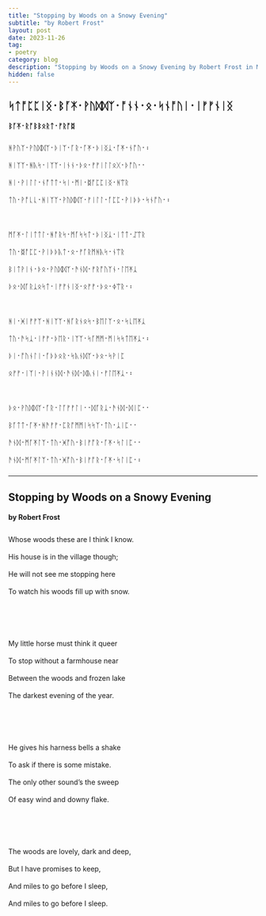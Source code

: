 ```yaml
---
title: "Stopping by Woods on a Snowy Evening"
subtitle: "by Robert Frost"
layout: post
date: 2023-11-26
tag:
- poetry
category: blog
description: "Stopping by Woods on a Snowy Evening by Robert Frost in Modern English Futhorc"
hidden: false
---
```


<h2 lang="en-Runr" style="font-family:BabelStoneRunic;">ᛋᛏᚩᛈᛈᛁᛝ᛫​ᛒᚪ‍ᛡ᛫​ᚹᚢᛞ‍ᛞᛉ᛫​ᚩᚾ‍ᚾ᛫​ᛟ᛫​ᛋᚾᚩ‍ᚢᛁ᛫​ᛁᚠ‍ᚠᚾᛁᛝ</h2>

<h4 lang="en-Runr" style="font-family:BabelStoneRunic;">ᛒᚪ‍ᛡ᛫​ᚱᚩᛒ‍ᛒᛟᚱᛏ᛫​ᚠᚱᚩᛥ</h4>

<div lang="en-Runr" style="line-height:35px;font-size:14px;font-family:BabelStoneRunic;">
ᚻ‍ᚹᚢᛉ᛫​ᚹᚢᛞ‍ᛞᛉ᛫​ᚦᛁᛉ᛫​ᚪ‍ᚱ᛫​ᚪ‍ᛡ᛫​ᚦᛁᛝᛣ᛫​ᚪ‍ᛡ᛫​ᚾᚩ‍ᚢ᛫​᛬   
<br>
ᚻᛁᛉ‍ᛉ᛫​ᚻᚣᛋ᛫​ᛁᛉ‍ᛉ᛫​ᛁᚾ‍ᚾ᛫​ᚦᛟ᛫​ᚠ‍ᚠᛁᛚ‍ᛚᛟᚷ᛫​ᚦᚩ‍ᚢ᛫​᛫   
<br>
ᚻᛁ᛫​ᚹᛁᛚ‍ᛚ᛫​ᚾᚩᛏ‍ᛏ᛫​ᛋᛁ᛫​ᛗᛁ᛫​ᛥᚩᛈ‍ᛈᛁᛝ᛫​ᚻᛠᚱ   
<br>
ᛏᚢ᛫​ᚹᚩᚳ‍ᚳ᛫​ᚻᛁᛉ‍ᛉ᛫​ᚹᚢᛞ‍ᛞᛉ᛫​ᚠᛁᛚ‍ᛚ᛫​ᚪᛈ‍ᛈ᛫​ᚹᛁᚦ‍ᚦ᛫​ᛋᚾᚩ‍ᚢ᛫​᛬   
<br><br>
ᛗᚪ‍ᛡ᛫​ᛚᛁᛏ‍ᛏᛚ᛫​ᚻᚩ‍ᚱᛋ᛫​ᛗᚪᛋ‍ᛋᛏ᛫​ᚦᛁᛝᛣ᛫​ᛁᛏ‍ᛏ᛫​ᛢᛠᚱ   
<br>
ᛏᚢ᛫​ᛥᚩᛈ‍ᛈ᛫​ᚹᛁᚦ‍ᚦᚣᛏ᛫​ᛟ᛫​ᚠᚪ‍ᚱᛗᚻᚣᛋ᛫​ᚾᛠᚱ   
<br>
ᛒᛁᛏᚹᛁᚾ᛫​ᚦᛟ᛫​ᚹᚢᛞ‍ᛞᛉ᛫​ᚫᚾᛞ᛫​ᚠᚱᚩ‍ᚢᛉᚾ᛫​ᛚᛖ‍ᛡᛣ   
<br>
ᚦᛟ᛫​ᛞᚪ‍ᚱᛣᛟᛋᛏ᛫​ᛁᚠ‍ᚠᚾᛁᛝ᛫ᛟᚠ‍ᚠ᛫​ᚦᛟ᛫​ᛄᛠᚱ᛫​᛬​   
<br><br>
ᚻᛁ᛫​ᚸᛁᚠ‍ᚠᛉ᛫​ᚻᛁᛉ‍ᛉ᛫​ᚻᚪ‍ᚱᚾᛟᛋ᛫​ᛒᛖᛚᛉ᛫​ᛟ᛫​ᛋᚳᛖ‍ᛡᛣ
<br>
ᛏᚢ᛫​ᚫᛋᛣ᛫​ᛁᚠᚠ᛫​ᚦᛖ‍ᚱ᛫​ᛁᛉ‍ᛉ᛫​ᛋᚪᛗ‍ᛗ᛫​ᛗᛁᛋ‍ᛋᛏᛖ‍ᛡᛣ᛫​᛬​
<br>
ᚦᛁ᛫​ᚩ‍ᚢᚾᛚᛁ᛫​ᚪᚦᚦᛟᚱ᛫​ᛋᚣᚾᛞᛉ᛫​ᚦᛟ᛫​ᛋᚹᛁᛈ
<br>
ᛟᚠ‍ᚠ᛫​ᛁᛉᛁ᛫​ᚹᛁᚾ‍ᚾᛞ᛫​ᚫᚾᛞ᛫​ᛞᚣᚾᛁ᛫​ᚠᛚᛖ‍ᛡᛣ᛫​᛬​
<br><br>
ᚦᛟ᛫​ᚹᚢᛞ‍ᛞᛉ᛫​ᚪ‍ᚱ᛫​ᛚᚪᚠ‍ᚠᛚᛁ᛫​᛫​ᛞᚪ‍ᚱᛣ᛫​ᚫᚾᛞ᛫​ᛞᛁᛈ᛫​᛫​
<br>
ᛒᚪᛏ‍ᛏ᛫​ᚪ‍ᛡ᛫​ᚻᚫᚠ‍ᚠ᛫​ᛈᚱᚩᛗ‍ᛗᛁᛋ‍ᛋᛉ᛫​ᛏᚢ᛫​ᛣᛁᛈ᛫​᛫​
<br>
ᚫᚾᛞ᛫​ᛗᚪ‍ᛡᛚᛉ᛫​ᛏᚢ᛫​ᚸᚩ‍ᚢ᛫​ᛒᛁᚠᚩ‍ᚱ᛫​ᚪ‍ᛡ᛫​ᛋᛚᛁᛈ᛫​᛫​
<br>
ᚫᚾᛞ᛫​ᛗᚪ‍ᛡᛚᛉ᛫​ᛏᚢ᛫​ᚸᚩ‍ᚢ᛫​ᛒᛁᚠᚩ‍ᚱ᛫​ᚪ‍ᛡ᛫​ᛋᛚᛁᛈ᛫​᛬​
</div>

<hr>

<h2 lang="en-Latn">Stopping by Woods on a Snowy Evening</h2>

<h4 lang="en-Latn">by Robert Frost</h4>

<div lang="en-Latn" style="line-height:35px;">
Whose woods these are I think I know.  <br> 
His house is in the village though;   <br>
He will not see me stopping here   <br>
To watch his woods fill up with snow. <br>
<br><br>
My little horse must think it queer   <br>
To stop without a farmhouse near   <br>
Between the woods and frozen lake   <br>
The darkest evening of the year.   <br>
<br><br>
He gives his harness bells a shake   <br>
To ask if there is some mistake.   <br>
The only other sound’s the sweep   <br>
Of easy wind and downy flake.   <br>
<br><br>
The woods are lovely, dark and deep,   <br>
But I have promises to keep,   <br>
And miles to go before I sleep,   <br>
And miles to go before I sleep.<br>
</div>